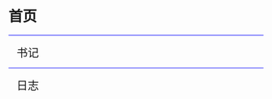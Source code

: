 # 首页

<div class="home-blog-title">
书记
</div>


<div class="home-blog-title">
日志
</div>

<div class="home-blog-list" class="home-blog-list"></div>

<style>
    .home-blog-title {
        font-size:22px;
        margin: 1rem 0;
        padding: 1rem 0 0 1rem;
        border-top: 1px solid blue;
    }
</style>

<script>
    // load blogs
    documentReady(async ()=>{
        const resp = await fetch('/blogs/all/index.json');
        let blogs = await resp.json();
        if (blogs.length > 20) {
            blogs = blogs.slice(0, 20);
        }
        console.log(JSON.stringify(blogs));
        const items = blogs.map(blog => {
            let date = new Date(blog.date).toLocaleDateString(undefined, { year: 'numeric', month: 'long', day: 'numeric' });
            return `
<div class="home-blog-list-item">
    <div><span class="text-sm font-semibold uppercase">${date}</span></div>
    <div><a href="${blog.uri}">${gitsite.encodeHtml(blog.title)}</a></div>
</div>`;
        });
        document.getElementById('home-blog-list').innerHTML = items.join('');
    });
</script>